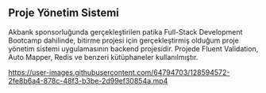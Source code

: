 ## Proje Yönetim Sistemi

Akbank sponsorluğunda gerçekleştirilen patika Full-Stack Development Bootcamp dahilinde, bitirme projesi için gerçekleştirmiş olduğum proje yönetim sistemi uygulamasının backend projesidir. Projede Fluent Validation, Auto Mapper, Redis ve benzeri kütüphaneler kullanılmıştır.



https://user-images.githubusercontent.com/64794703/128594572-2fe8b6a4-878c-48f3-b3be-2d99ef30854a.mp4



